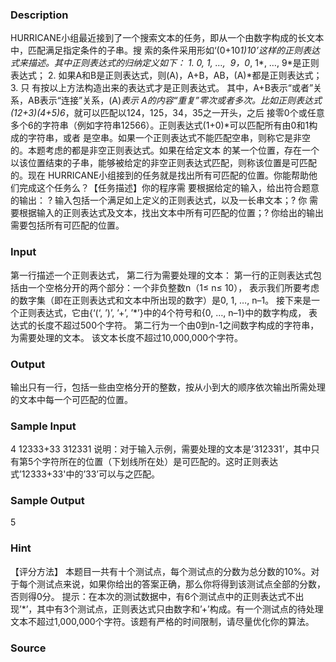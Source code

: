 
### Description
HURRICANE小组最近接到了一个搜索文本的任务，即从一个由数字构成的长文本中，匹配满足指定条件的子串。搜
索的条件采用形如‘(0+10*1)*10*’这样的正则表达式来描述。其中正则表达式的归纳定义如下： 1. 0, 1, …, 
9，0*, 1*, …, 9*是正则表达式； 2. 如果A和B是正则表达式，则(A)，A+B，AB，(A)*都是正则表达式； 3. 只
有按以上方法构造出来的表达式才是正则表达式。 其中，A+B表示“或者”关系，AB表示“连接”关系，(A)*表示
A的内容“重复”零次或者多次。比如正则表达式(12+3)(4+5)6*，就可以匹配以124，125，34，35之一开头，之后
接零0个或任意多个6的字符串（例如字符串12566）。正则表达式(1+0)*可以匹配所有由0和1构成的字符串，或者
是空串。如果一个正则表达式不能匹配空串，则称它是非空的。本题考虑的都是非空正则表达式。如果在给定文本
的某一个位置，存在一个以该位置结束的子串，能够被给定的非空正则表达式匹配，则称该位置是可匹配的。现在
HURRICANE小组接到的任务就是找出所有可匹配的位置。你能帮助他们完成这个任务么？【任务描述】你的程序需
要根据给定的输入，给出符合题意的输出： ? 输入包括一个满足如上定义的正则表达式，以及一长串文本；? 你
需要根据输入的正则表达式及文本，找出文本中所有可匹配的位置；? 你给出的输出需要包括所有可匹配的位置。
### Input
第一行描述一个正则表达式，
第二行为需要处理的文本：
第一行的正则表达式包括由一个空格分开的两个部分：一个非负整数n（1≤ n≤ 10），
表示我们所要考虑的数字集（即在正则表达式和文本中所出现的数字）是0, 1, …, n–1。
接下来是一个正则表达式，它由{‘(‘, ’)’, ’+’, ’*’}中的4个符号和{0, …, n–1}中的数字构成，
表达式的长度不超过500个字符。
第二行为一个由0到n-1之间数字构成的字符串，为需要处理的文本。
该文本长度不超过10,000,000个字符。
### Output
输出只有一行，包括一些由空格分开的整数，按从小到大的顺序依次输出所需处理的文本中每一个可匹配的位置。
### Sample Input
4 12333+33
312331
说明：对于输入示例，需要处理的文本是’312331’，其中只有第5个字符所在的位置（下划线所在处）是可匹配的。这时正则表达式’12333+33'中的’33’可以与之匹配。


### Sample Output
5
### Hint
【评分方法】
本题目一共有十个测试点，每个测试点的分数为总分数的10%。对于每个测试点来说，如果你给出的答案正确，那么你将得到该测试点全部的分数，否则得0分。
提示：在本次的测试数据中，有6个测试点中的正则表达式不出现’*’，其中有3个测试点，正则表达式只由数字和’+’构成。有一个测试点的待处理文本不超过1,000,000个字符。该题有严格的时间限制，请尽量优化你的算法。
### Source
